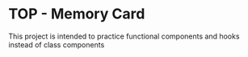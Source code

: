 # TOP - Memory Card

This project is intended to practice functional components and hooks instead of class components
